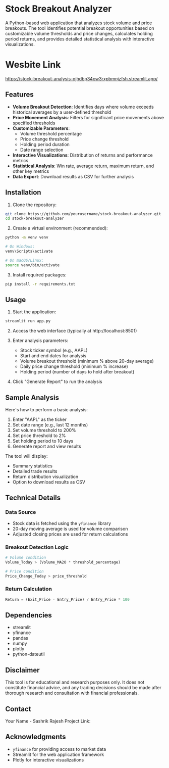 # Stock Breakout Analyzer

A Python-based web application that analyzes stock volume and price breakouts. The tool identifies potential breakout opportunities based on customizable volume thresholds and price changes, calculates holding period returns, and provides detailed statistical analysis with interactive visualizations.

# Wesbite Link
https://stock-breakout-analysis-qjhdbp34ow3rxpbmnjzfsh.streamlit.app/

## Features

- **Volume Breakout Detection**: Identifies days where volume exceeds historical averages by a user-defined threshold
- **Price Movement Analysis**: Filters for significant price movements above specified thresholds
- **Customizable Parameters**:
  - Volume threshold percentage
  - Price change threshold
  - Holding period duration
  - Date range selection
- **Interactive Visualizations**: Distribution of returns and performance metrics
- **Statistical Analysis**: Win rate, average return, maximum return, and other key metrics
- **Data Export**: Download results as CSV for further analysis

## Installation

1. Clone the repository:
```bash
git clone https://github.com/yourusername/stock-breakout-analyzer.git
cd stock-breakout-analyzer
```

2. Create a virtual environment (recommended):
```bash
python -m venv venv

# On Windows:
venv\Scripts\activate

# On macOS/Linux:
source venv/bin/activate
```

3. Install required packages:
```bash
pip install -r requirements.txt
```

## Usage

1. Start the application:
```bash
streamlit run app.py
```

2. Access the web interface (typically at http://localhost:8501)

3. Enter analysis parameters:
   - Stock ticker symbol (e.g., AAPL)
   - Start and end dates for analysis
   - Volume breakout threshold (minimum % above 20-day average)
   - Daily price change threshold (minimum % increase)
   - Holding period (number of days to hold after breakout)

4. Click "Generate Report" to run the analysis

## Sample Analysis

Here's how to perform a basic analysis:

1. Enter "AAPL" as the ticker
2. Set date range (e.g., last 12 months)
3. Set volume threshold to 200%
4. Set price threshold to 2%
5. Set holding period to 10 days
6. Generate report and view results

The tool will display:
- Summary statistics
- Detailed trade results
- Return distribution visualization
- Option to download results as CSV

## Technical Details

### Data Source
- Stock data is fetched using the `yfinance` library
- 20-day moving average is used for volume comparison
- Adjusted closing prices are used for return calculations

### Breakout Detection Logic
```python
# Volume condition
Volume_Today > (Volume_MA20 * threshold_percentage)

# Price condition
Price_Change_Today > price_threshold
```

### Return Calculation
```python
Return = (Exit_Price - Entry_Price) / Entry_Price * 100
```

## Dependencies

- streamlit
- yfinance
- pandas
- numpy
- plotly
- python-dateutil

## Disclaimer

This tool is for educational and research purposes only. It does not constitute financial advice, and any trading decisions should be made after thorough research and consultation with financial professionals.

## Contact

Your Name - Sashrik Rajesh
Project Link: 

## Acknowledgments

- `yfinance` for providing access to market data
- Streamlit for the web application framework
- Plotly for interactive visualizations
